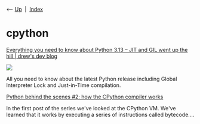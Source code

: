 <div class="nav">

⟵ [Up](index.html)  \|  [Index](index.html)

</div>

# cpython

<div class="cards">

<div class="card">

<div class="card-title">

[Everything you need to know about Python 3.13 – JIT and GIL went up the
hill \| drew's dev
blog](https://drew.silcock.dev/blog/everything-you-need-to-know-about-python-3-13)

</div>

<div class="card-image">

[![](https://drew.silcock.dev/open-graph/blog/everything-you-need-to-know-about-python-3-13.png)](https://drew.silcock.dev/blog/everything-you-need-to-know-about-python-3-13)

</div>

All you need to know about the latest Python release including Global
Interpreter Lock and Just-in-Time compilation.

</div>

<div class="card">

<div class="card-title">

[Python behind the scenes \#2: how the CPython compiler
works](https://tenthousandmeters.com/blog/python-behind-the-scenes-2-how-the-cpython-compiler-works)

</div>

In the first post of the series we've looked at the CPython VM. We've
learned that it works by executing a series of instructions called
bytecode....

</div>

</div>
